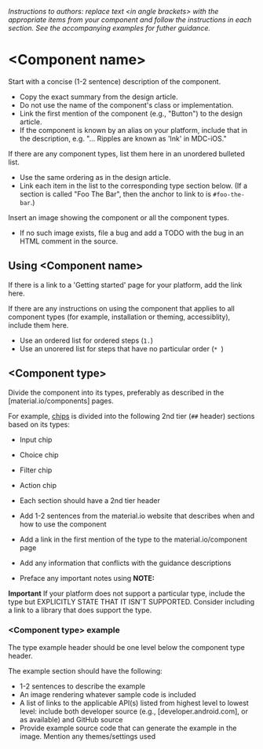 _Instructions to authors: replace text \<in angle brackets\> with the appropriate items from your component and follow the instructions in each section. See the accompanying examples for futher guidance._

<!--  20191125 Todo:
* tables for attributes for each type
* (phase II) include anatomy section referencing the material.io/components
    * table referencing anatomy mapping to attributes (test this out per platform for naming that is consistent for all variants)
    * try to include a single image from design that diagrams attributes
-->

# \<Component name\>

Start with a concise (1-2 sentence) description of the component.

* Copy the exact summary from the design article.
* Do not use the name of the component's class or implementation.
* Link the first mention of the component (e.g., "Button") to the design article.
* If the component is known by an alias on your platform, include that in the description, e.g. "... Ripples are known as 'Ink' in MDC-iOS."

If there are any component types, list them here in an unordered bulleted list.

* Use the same ordering as in the design article.
* Link each item in the list to the corresponding type section below. (If a section is called "Foo The Bar", then the anchor to link to is `#foo-the-bar`.)

Insert an image showing the component or all the component types.

* If no such image exists, file a bug and add a TODO with the bug in an HTML comment in the source.


## Using \<Component name\>

If there is a link to a 'Getting started' page for your platform, add the link here.

If there are any instructions on using the component that applies to all component types (for example, installation or theming, accessiblity), include them here.

* Use an ordered list for ordered steps (`1.`)
* Use an unorered list for steps that have no particular order (`* `)

<!-- What are the best ways to integrate component accessbility features into the template? -->

## \<Component type\>

Divide the component into its types, preferably as described in the [material.io/components] pages.


For example, [chips](https://material.io/components/chips/) is divided into the following 2nd tier (`##` header) sections based on its types:

* Input chip
* Choice chip
* Filter chip
* Action chip

* Each section should have a 2nd tier header
* Add 1-2 sentences from the material.io website that describes when and how to use the component
* Add a link in the first mention of the type to the material.io/component page
* Add any information that conflicts with the guidance descriptions
* Preface any important notes using **NOTE:**

**Important** If your platform does not support a particular type, include the type but EXPLICITLY STATE THAT IT ISN'T SUPPORTED. Consider including a link to a library that does support the type.


### \<Component type\> example

The type example header should be one level below the component type header.

The example section should have the following:
* 1-2 sentences to describe the example
* An image rendering whatever sample code is included
* A list of links to the applicable API(s) listed from highest level to lowest level: include both developer source (e.g., [developer.android.com], or as available) and GitHub source
* Provide example source code that can generate the example in the image. Mention any themes/settings used
